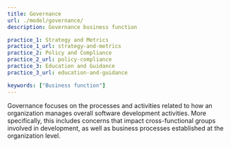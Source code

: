 ```yaml
---
title: Governance
url: ./model/governance/
description: Governance business function

practice_1: Strategy and Metrics
practice_1_url: strategy-and-metrics
practice_2: Policy and Compliance
practice_2_url: policy-compliance
practice_3: Education and Guidance
practice_3_url: education-and-guidance

keywords: ["Business function"]
---
```


Governance focuses on the processes and activities related to how an organization manages overall software development activities. More specifically, this includes concerns that impact cross-functional groups involved in development, as well as business processes established at the organization level.

